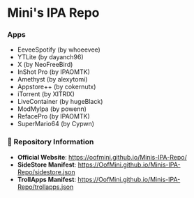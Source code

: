 # Mini's IPA Repo

### Apps
- EeveeSpotify (by whoeevee)
- YTLite (by dayanch96)
- X (by NeoFreeBird)
- InShot Pro (by IPAOMTK)
- Amethyst (by alexytomi)
- Appstore++ (by cokernutx)
- iTorrent (by XITRIX)
- LiveContainer (by hugeBlack)
- ModMyIpa (by powenn)
- RefacePro (by IPAOMTK)
- SuperMario64 (by Cypwn)

### 🔗 Repository Information
- **Official Website**: https://oofmini.github.io/Minis-IPA-Repo/
- **SideStore Manifest**: https://OofMini.github.io/Minis-IPA-Repo/sidestore.json
- **TrollApps Manifest**: https://OofMini.github.io/Minis-IPA-Repo/trollapps.json